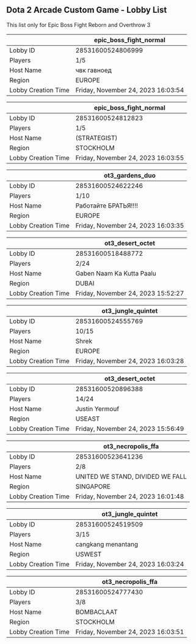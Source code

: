 ## Dota 2 Arcade Custom Game - Lobby List

This list only for Epic Boss Fight Reborn and Overthrow 3

|  | epic_boss_fight_normal |
| ------ | ------ |
| Lobby ID | 28531600524806999 |
| Players | 1/5 |
| Host Name | чвк гавноед |
| Region | EUROPE |
| Lobby Creation Time | Friday, November 24, 2023 16:03:54 |


|  | epic_boss_fight_normal |
| ------ | ------ |
| Lobby ID | 28531600524812823 |
| Players | 1/5 |
| Host Name | (STRATEGIST) |
| Region | STOCKHOLM |
| Lobby Creation Time | Friday, November 24, 2023 16:03:55 |


|  | ot3_gardens_duo |
| ------ | ------ |
| Lobby ID | 28531600524622246 |
| Players | 1/10 |
| Host Name | Работайте БРАТЬЯ!!!! |
| Region | EUROPE |
| Lobby Creation Time | Friday, November 24, 2023 16:03:35 |


|  | ot3_desert_octet |
| ------ | ------ |
| Lobby ID | 28531600518488772 |
| Players | 2/24 |
| Host Name | Gaben Naam Ka Kutta Paalu |
| Region | DUBAI |
| Lobby Creation Time | Friday, November 24, 2023 15:52:27 |


|  | ot3_jungle_quintet |
| ------ | ------ |
| Lobby ID | 28531600524555769 |
| Players | 10/15 |
| Host Name | Shrek |
| Region | EUROPE |
| Lobby Creation Time | Friday, November 24, 2023 16:03:28 |


|  | ot3_desert_octet |
| ------ | ------ |
| Lobby ID | 28531600520896388 |
| Players | 14/24 |
| Host Name | Justin Yermouf |
| Region | USEAST |
| Lobby Creation Time | Friday, November 24, 2023 15:56:49 |


|  | ot3_necropolis_ffa |
| ------ | ------ |
| Lobby ID | 28531600523641236 |
| Players | 2/8 |
| Host Name | UNITED WE STAND, DIVIDED WE FALL |
| Region | SINGAPORE |
| Lobby Creation Time | Friday, November 24, 2023 16:01:48 |


|  | ot3_jungle_quintet |
| ------ | ------ |
| Lobby ID | 28531600524519509 |
| Players | 3/15 |
| Host Name | cangkang menantang |
| Region | USWEST |
| Lobby Creation Time | Friday, November 24, 2023 16:03:24 |


|  | ot3_necropolis_ffa |
| ------ | ------ |
| Lobby ID | 28531600524777430 |
| Players | 3/8 |
| Host Name | BOMBACLAAT |
| Region | STOCKHOLM |
| Lobby Creation Time | Friday, November 24, 2023 16:03:51 |


